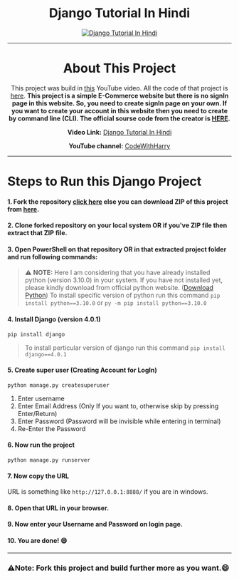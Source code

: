 <div align = "center">
<h1 align = "center"> Django Tutorial In Hindi </h1>

[![Django Tutorial In Hindi](https://i.ytimg.com/vi/JxzZxdht-XY/hqdefault.jpg?sqp=-oaymwEcCNACELwBSFXyq4qpAw4IARUAAIhCGAFwAcABBg==&rs=AOn4CLBHsMkYKbk3Oj88ZJDpGupOsHhypQ)](https://youtu.be/JxzZxdht-XY)
<hr/>

<h1> About This Project </h1>

This project was build in [this](https://youtu.be/JxzZxdht-XY) YouTube video. All the code of that project is [here](https://github.com/SAD0XER/FirstPro).
<b>This project is a simple E-Commerce website but there is no signIn page in this website. So, you need to create signIn page on your own.
If you want to create your account in this website then you need to create by command line (CLI).
The official sourse code from the creator is [HERE](https://www.youtube.com/redirect?event=video_description&redir_token=QUFFLUhqazdUY3c4V3lEaTBUeWJzNDhJRGliT0NzNENJd3xBQ3Jtc0tsNXhFNGZ3X21mUWNRVm1VLXVKVkx5NjVRNHVtLUFIZGQ3QjNYOHFnOGdWZ3hWSVViS25tc2pBb3hoOW01aHNmdjBrdm5JcVN4eFR6YUJsQ3lDTHN0RDNBTFFucGVjWVc2SUdZejYyUmprQ3lBZjlEUQ&q=http%3A%2F%2Fcodewithharry.com%2Fvideos%2Fpython-tutorials-for-absolute-beginners-127&v=JxzZxdht-XY).</b>

**Video Link:** [Django Tutorial In Hindi](https://youtu.be/JxzZxdht-XY)

**YouTube channel:** [CodeWithHarry](https://www.youtube.com/@CodeWithHarry)
<hr/>

</div>


# Steps to Run this Django Project

#### 1. Fork the repository [click here](https://github.com/SAD0XER/FirstPro/fork) else you can download ZIP of this project from [here](https://github.com/SAD0XER/FirstPro/archive/refs/heads/main.zip).
#### 2. Clone forked repository on your local system OR if you've ZIP file then extract that ZIP file.
#### 3. Open PowerShell on that repository OR in that extracted project folder and run following commands:

   > :warning: **NOTE:** Here I am considering that you have already installed python (version 3.10.0) in your system. If you have not installed yet, please kindly download from official python website. ([Download Python](https://www.python.org/downloads/)) To install specific version of python run this command `pip install python==3.10.0` or `py -m pip install python==3.10.0`
   
#### 4. Install Django (version 4.0.1)
```
pip install django
```
> To install perticular version of django run this command `pip install django==4.0.1`

#### 5. Create super user (Creating Account for LogIn)
```
python manage.py createsuperuser
```

1. Enter username<br/>
2. Enter Email Address (Only If you want to, otherwise skip by pressing Enter/Return)<br/>
3. Enter Password (Password will be invisible while entering in terminal)<br/>
4. Re-Enter the Password
 
 #### 6. Now run the project
```
python manage.py runserver
```

#### 7. Now copy the URL
URL is something like `http://127.0.0.1:8888/` if you are in windows.
#### 8. Open that URL in your browser.
#### 9. Now enter your Username and Password on login page.
#### 10. You are done! :smile:
---
### :warning:Note: Fork this project and build further more as you want.:smile:
